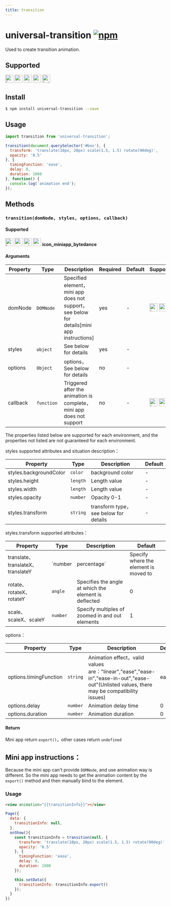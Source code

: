 ```yaml
---
title: transition
---
```


# universal-transition [![npm](https://img.shields.io/npm/v/universal-transition.svg)](https://www.npmjs.com/package/universal-transition)

Used to create transition animation.

## Supported

<img alt="browser" src="https://gw.alicdn.com/tfs/TB1uYFobGSs3KVjSZPiXXcsiVXa-200-200.svg" width="25px" height="25px" /> <img alt="weex" src="https://gw.alicdn.com/tfs/TB1jM0ebMaH3KVjSZFjXXcFWpXa-200-200.svg" width="25px" height="25px" /> <img alt="miniApp" src="https://gw.alicdn.com/tfs/TB1bBpmbRCw3KVjSZFuXXcAOpXa-200-200.svg" width="25px" height="25px" /> <img alt="wechatMiniprogram" src="https://img.alicdn.com/tfs/TB1slcYdxv1gK0jSZFFXXb0sXXa-200-200.svg" width="25px" height="25px"> <img alt="bytedanceMicroApp" src="https://gw.alicdn.com/tfs/TB1jFtVzO_1gK0jSZFqXXcpaXXa-200-200.svg" width="25px" height="25px">

## Install

```bash
$ npm install universal-transition --save
```

## Usage

```js
import transition from 'universal-transition';

transition(document.querySelector('#box'), {
  transform: 'translate(10px, 20px) scale(1.5, 1.5) rotate(90deg)',
  opacity: '0.5'
}, {
  timingFunction: 'ease',
  delay: 0,
  duration: 1000
}, function() {
  console.log('animation end');
});
```

## Methods

### `transition(domNode, styles, options, callback)`

#### Supported

<img alt="browser" src="https://gw.alicdn.com/tfs/TB1uYFobGSs3KVjSZPiXXcsiVXa-200-200.svg" width="25px" height="25px" /> <img alt="weex" src="https://gw.alicdn.com/tfs/TB1jM0ebMaH3KVjSZFjXXcFWpXa-200-200.svg" width="25px" height="25px" /> <img alt="miniApp" src="https://gw.alicdn.com/tfs/TB1bBpmbRCw3KVjSZFuXXcAOpXa-200-200.svg" width="25px" height="25px" /> <img alt="wechatMiniprogram" src="https://img.alicdn.com/tfs/TB1slcYdxv1gK0jSZFFXXb0sXXa-200-200.svg" width="25px" height="25px"> __icon_miniapp_bytedance__

#### Arguments

| Property | Type | Description | Required | Default | Supported |
| --- | --- | --- | --- | --- |  --- |
| domNode | `DOMNode`  | Specified element，mini app does not support，see below for details[mini app instructions] | yes | - |  <img alt="browser" src="https://gw.alicdn.com/tfs/TB1uYFobGSs3KVjSZPiXXcsiVXa-200-200.svg" width="25px" height="25px" /> <img alt="weex" src="https://gw.alicdn.com/tfs/TB1jM0ebMaH3KVjSZFjXXcFWpXa-200-200.svg" width="25px" height="25px" /> |
| styles | `object`  | See below for details | yes | - |   |
| options | `Object`  | options，See below for details | no | - |   |
| callback | `function`  |  Triggered after the animation is complete，mini app does not support | no | - | <img alt="browser" src="https://gw.alicdn.com/tfs/TB1uYFobGSs3KVjSZPiXXcsiVXa-200-200.svg" width="25px" height="25px" /> <img alt="weex" src="https://gw.alicdn.com/tfs/TB1jM0ebMaH3KVjSZFjXXcFWpXa-200-200.svg" width="25px" height="25px" /> |

The properties listed below are supported for each environment, and the properties not listed are not guaranteed for each environment.

styles supported attributes and situation description：

| Property | Type | Description | Default |
| --- | --- | --- | --- |
| styles.backgroundColor |  `color` | background color | - |
| styles.height | `length` | Length value | - |
| styles.width | `length` | Length value | - |
| styles.opacity | `number` | Opacity 0-1 | - |
| styles.transform | `string` | transform type，see below for details | - |

styles.transform supported attributes：

| Property | Type | Description | Default |
| --- | --- | --- | --- |
| translate、translateX、translateY | `number | percentage` | Specify where the element is moved to | 0 |
| rotate、rotateX、rotateY | `angle` | Specifies the angle at which the element is deflected | 0 |
| scale、scaleX、scaleY| `number` | Specify multiples of zoomed in and out elements | 1 |

options：

| Property | Type | Description | Default |
| --- | --- | --- | --- |
| options.timingFunction |  `string` | Animation effect，valid values are："linear","ease","ease-in","ease-in-out","ease-out"(Unlisted values, there may be compatibility issues) | ease |
| options.delay |  `number` | Animation delay time | 0 |
| options.duration |  `number` | Animation duration | 0 |

#### Return

Mini app return `export()`，other cases return `undefined`

## Mini app instructions：

Because the mini app can't provide `DOMNode`, and use animation way is different. So the mini app needs to get the animation content by the `export()` method and then manually bind to the element.

### Usage

```html
<view animation="{{transitionInfo}}"></view>
```
```javascript
Page({
  data: {
    transitionInfo: null,
  },
  onShow(){
    const transitionInfo = transition(null, {
      transform: 'translate(10px, 20px) scale(1.5, 1.5) rotate(90deg)',
      opacity: '0.5'
    }, {
      timingFunction: 'ease',
      delay: 0,
      duration: 1000
    });

    this.setData({
      transitionInfo: transitionInfo.export()
    });
  }
})
```
